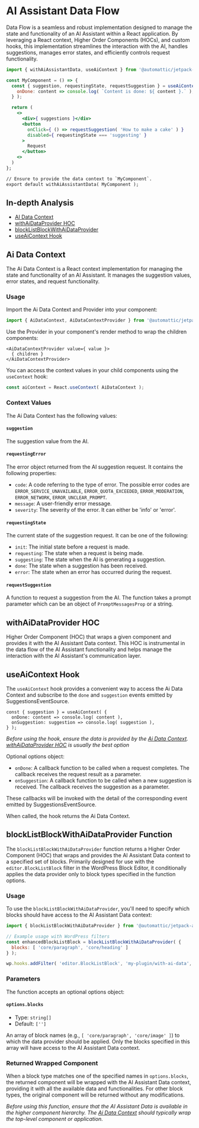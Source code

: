 
# AI Assistant Data Flow

Data Flow is a seamless and robust implementation designed to manage the state and functionality of an AI Assistant within a React application. By leveraging a React context, Higher Order Components (HOCs), and custom hooks, this implementation streamlines the interaction with the AI, handles suggestions, manages error states, and efficiently controls request functionality.

```jsx
import { withAiAssistantData, useAiContext } from '@automattic/jetpack-ai-client';

const MyComponent = () => {
  const { suggestion, requestingState, requestSuggestion } = useAiContext( {
    onDone: content => console.log( `Content is done: ${ content }.` );
  } );

  return (
    <>
      <div>{ suggestions }</div>
      <button
        onClick={ () => requestSuggestion( 'How to make a cake' ) }
        disabled={ requestingState === 'suggesting' }
      >
        Request
      </button>
    <>
  )
};

// Ensure to provide the data context to `MyComponent`.
export default withAiAssistantData( MyComponent );

```

## In-depth Analysis

* [AI Data Context](#ai-assistant-content)
* [withAiDataProvider HOC](#with-ai-data-provider)
* [blockListBlockWithAiDataProvider](#block-list-block-with-ai-data-provider)
* [useAiContext Hook](#use-ai-context)

<h2 id="ai-assistant-content">Ai Data Context</h2>

The Ai Data Context is a React context implementation for managing the state and functionality of an AI Assistant. It manages the suggestion values, error states, and request functionality.


### Usage

Import the Ai Data Context and Provider into your component:

```javascript
import { AiDataContext, AiDataContextProvider } from '@automattic/jetpack-ai-client';
```

Use the Provider in your component's render method to wrap the children components:

```es6
<AiDataContextProvider value={ value }>
  { children }
</AiDataContextProvider>
```

You can access the context values in your child components using the `useContext` hook:

```javascript
const aiContext = React.useContext( AiDataContext );
```

### Context Values

The Ai Data Context has the following values:

#### `suggestion`
The suggestion value from the AI.

#### `requestingError`
The error object returned from the AI suggestion request. It contains the following properties:
- `code`: A code referring to the type of error. The possible error codes are `ERROR_SERVICE_UNAVAILABLE`, `ERROR_QUOTA_EXCEEDED`, `ERROR_MODERATION`, `ERROR_NETWORK`, `ERROR_UNCLEAR_PROMPT`.
- `message`: A user-friendly error message.
- `severity`: The severity of the error. It can either be 'info' or 'error'.

#### `requestingState`
The current state of the suggestion request. It can be one of the following:
- `init`: The initial state before a request is made.
- `requesting`: The state when a request is being made.
- `suggesting`: The state when the AI is generating a suggestion.
- `done`: The state when a suggestion has been received.
- `error`: The state when an error has occurred during the request.

#### `requestSuggestion`
A function to request a suggestion from the AI. The function takes a prompt parameter which can be an object of `PromptMessagesProp` or a string.

<h2 id="with-ai-data-provider">withAiDataProvider HOC</h2>

Higher Order Component (HOC) that wraps a given component and provides it with the AI Assistant Data context. This HOC is instrumental in the data flow of the AI Assistant functionality and helps manage the interaction with the AI Assistant's communication layer.

<h2 id="use-ai-context">useAiContext Hook</h2>

The `useAiContext` hook provides a convenient way to access the 
Ai Data Context and subscribe to the `done` and `suggestion` events emitted by SuggestionsEventSource.

```es6
const { suggestion } = useAiContext( {
  onDone: content => console.log( content ),
  onSuggestion: suggestion => console.log( suggestion ),
} );

```

_Before using the hook, ensure the data is provided by the [Ai Data Context](#ai-assistant-content). [withAiDataProvider HOC](#with-ai-data-provider) is usually the best option_

Optional options object:

- `onDone`: A callback function to be called when a request completes. The callback receives the request result as a parameter.
- `onSuggestion`: A callback function to be called when a new suggestion is received. The callback receives the suggestion as a parameter.

These callbacks will be invoked with the detail of the corresponding event emitted by SuggestionsEventSource.

When called, the hook returns the Ai Data Context.


<h2 id="block-list-block-with-ai-data-provider">blockListBlockWithAiDataProvider Function</h2>

The `blockListBlockWithAiDataProvider` function returns a Higher Order Component (HOC) that wraps and provides the AI Assistant Data context to a specified set of blocks. Primarily designed for use with the `editor.BlockListBlock` filter in the WordPress Block Editor, it conditionally applies the data provider only to block types specified in the function options.

### Usage

To use the `blockListBlockWithAiDataProvider`, you'll need to specify which blocks should have access to the AI Assistant Data context:

```jsx
import { blockListBlockWithAiDataProvider } from '@automattic/jetpack-ai-client';

// Example usage with WordPress filters
const enhancedBlockListBlock = blockListBlockWithAiDataProvider( {
  blocks: [ 'core/paragraph', 'core/heading' ]
} );

wp.hooks.addFilter( 'editor.BlockListBlock', 'my-plugin/with-ai-data', enhancedBlockListBlock );
```

### Parameters

The function accepts an optional options object:

#### `options.blocks`
- Type: `string[]`
- Default: `['']`

An array of block names (e.g., `[ 'core/paragraph', 'core/image' ]`) to which the data provider should be applied. Only the blocks specified in this array will have access to the AI Assistant Data context.

### Returned Wrapped Component

When a block type matches one of the specified names in `options.blocks`, the returned component will be wrapped with the AI Assistant Data context, providing it with all the available data and functionalities. For other block types, the original component will be returned without any modifications.

_Before using this function, ensure that the AI Assistant Data is available in the higher component hierarchy. The [Ai Data Context](#ai-assistant-content) should typically wrap the top-level component or application._

